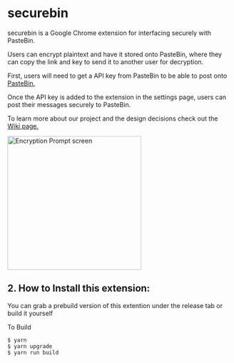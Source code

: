 # securebin


securebin is a Google Chrome extension for interfacing securely with PasteBin.

Users can encrypt plaintext and have it stored onto PasteBin, where they can copy the link and key to send it to another user for decryption.

First, users will need to get a API key from PasteBin to be able to post onto [PasteBin.](https://pastebin.com/doc_api#1)

Once the API key is added to the extension in the settings page, users can post their messages securely to PasteBin.

To learn more about our project and the design decisions check out the [Wiki page.](https://github.com/fairhurt/securebin/wiki) 

<img width="300" src="assets/video/demo.gif" alt="Encryption Prompt screen">

## 2. How to Install this extension:
You can grab a prebuild version of this extention under the release tab or build it yourself 

To Build
```
$ yarn
$ yarn upgrade
$ yarn run build
```
